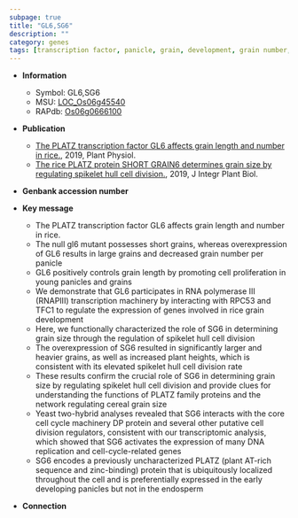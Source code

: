 ```yaml
---
subpage: true
title: "GL6,SG6"
description: ""
category: genes
tags: [transcription factor, panicle, grain, development, grain number, grain length, cell proliferation, spikelet, grain size, cell division, endosperm, cell cycle, plant height]
---
```


* **Information**  
    + Symbol: GL6,SG6  
    + MSU: [LOC_Os06g45540](http://rice.plantbiology.msu.edu/cgi-bin/ORF_infopage.cgi?orf=LOC_Os06g45540)  
    + RAPdb: [Os06g0666100](http://rapdb.dna.affrc.go.jp/viewer/gbrowse_details/irgsp1?name=Os06g0666100)  

* **Publication**  
    + [The PLATZ transcription factor GL6 affects grain length and number in rice.](http://www.ncbi.nlm.nih.gov/pubmed?term=The+PLATZ+transcription+factor+GL6+affects+grain+length+and+number+in+rice.%5BTitle%5D), 2019, Plant Physiol.
    + [The rice PLATZ protein SHORT GRAIN6 determines grain size by regulating spikelet hull cell division.](http://www.ncbi.nlm.nih.gov/pubmed?term=The+rice+PLATZ+protein+SHORT+GRAIN6+determines+grain+size+by+regulating+spikelet+hull+cell+division.%5BTitle%5D), 2019, J Integr Plant Biol.

* **Genbank accession number**  

* **Key message**  
    + The PLATZ transcription factor GL6 affects grain length and number in rice.
    + The null gl6 mutant possesses short grains, whereas overexpression of GL6 results in large grains and decreased grain number per panicle
    + GL6 positively controls grain length by promoting cell proliferation in young panicles and grains
    + We demonstrate that GL6 participates in RNA polymerase III (RNAPIII) transcription machinery by interacting with RPC53 and TFC1 to regulate the expression of genes involved in rice grain development
    + Here, we functionally characterized the role of SG6 in determining grain size through the regulation of spikelet hull cell division
    + The overexpression of SG6 resulted in significantly larger and heavier grains, as well as increased plant heights, which is consistent with its elevated spikelet hull cell division rate
    + These results confirm the crucial role of SG6 in determining grain size by regulating spikelet hull cell division and provide clues for understanding the functions of PLATZ family proteins and the network regulating cereal grain size
    + Yeast two-hybrid analyses revealed that SG6 interacts with the core cell cycle machinery DP protein and several other putative cell division regulators, consistent with our transcriptomic analysis, which showed that SG6 activates the expression of many DNA replication and cell-cycle-related genes
    + SG6 encodes a previously uncharacterized PLATZ (plant AT-rich sequence and zinc-binding) protein that is ubiquitously localized throughout the cell and is preferentially expressed in the early developing panicles but not in the endosperm

* **Connection**  



